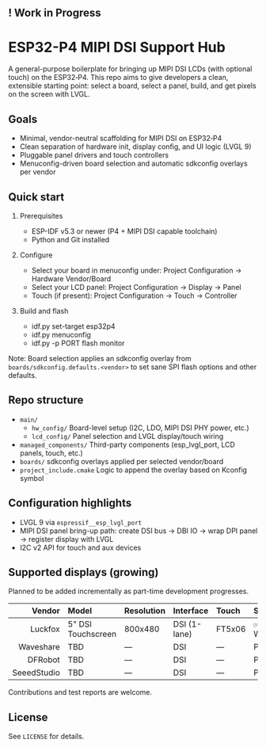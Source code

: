 ## ! Work in Progress

# ESP32-P4 MIPI DSI Support Hub

A general-purpose boilerplate for bringing up MIPI DSI LCDs (with optional touch) on the ESP32‑P4. This repo aims to give developers a clean, extensible starting point: select a board, select a panel, build, and get pixels on the screen with LVGL.

## Goals

- Minimal, vendor-neutral scaffolding for MIPI DSI on ESP32‑P4
- Clean separation of hardware init, display config, and UI logic (LVGL 9)
- Pluggable panel drivers and touch controllers
- Menuconfig-driven board selection and automatic sdkconfig overlays per vendor

## Quick start

1. Prerequisites
	- ESP-IDF v5.3 or newer (P4 + MIPI DSI capable toolchain)
	- Python and Git installed

2. Configure
	- Select your board in menuconfig under: Project Configuration → Hardware Vendor/Board
	- Select your LCD panel: Project Configuration → Display → Panel
	- Touch (if present): Project Configuration → Touch → Controller

3. Build and flash
	- idf.py set-target esp32p4
	- idf.py menuconfig
	- idf.py -p PORT flash monitor

Note: Board selection applies an sdkconfig overlay from `boards/sdkconfig.defaults.<vendor>` to set sane SPI flash options and other defaults.

## Repo structure

- `main/`
  - `hw_config/` Board-level setup (I2C, LDO, MIPI DSI PHY power, etc.)
  - `lcd_config/` Panel selection and LVGL display/touch wiring
- `managed_components/` Third-party components (esp_lvgl_port, LCD panels, touch, etc.)
- `boards/` sdkconfig overlays applied per selected vendor/board
- `project_include.cmake` Logic to append the overlay based on Kconfig symbol

## Configuration highlights

- LVGL 9 via `espressif__esp_lvgl_port`
- MIPI DSI panel bring-up path: create DSI bus → DBI IO → wrap DPI panel → register display with LVGL
- I2C v2 API for touch and aux devices

## Supported displays (growing)

Planned to be added incrementally as part-time development progresses.

| Vendor | Model | Resolution | Interface | Touch | Status |
|-------:|:------|:-----------|:----------|:------|:-------|
| Luckfox | 5" DSI Touchscreen | 800x480 | DSI (1-lane) | FT5x06 | :white_check_mark: Works |
| Waveshare | TBD | — | DSI | — | Planned |
| DFRobot | TBD | — | DSI | — | Planned |
| SeeedStudio | TBD | — | DSI | — | Planned |

Contributions and test reports are welcome.

## License

See `LICENSE` for details.

